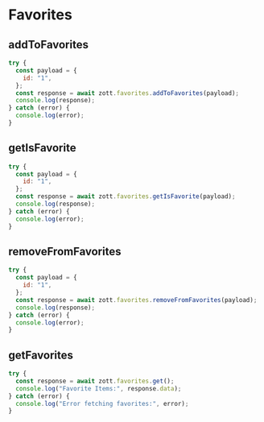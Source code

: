 # Favorites

## addToFavorites

```javascript
try {
  const payload = {
    id: "1",
  };
  const response = await zott.favorites.addToFavorites(payload);
  console.log(response);
} catch (error) {
  console.log(error);
}
```

## getIsFavorite

```javascript
try {
  const payload = {
    id: "1",
  };
  const response = await zott.favorites.getIsFavorite(payload);
  console.log(response);
} catch (error) {
  console.log(error);
}
```

## removeFromFavorites

```javascript
try {
  const payload = {
    id: "1",
  };
  const response = await zott.favorites.removeFromFavorites(payload);
  console.log(response);
} catch (error) {
  console.log(error);
}
```

## getFavorites

```javascript
try {
  const response = await zott.favorites.get();
  console.log("Favorite Items:", response.data);
} catch (error) {
  console.log("Error fetching favorites:", error);
}
```
